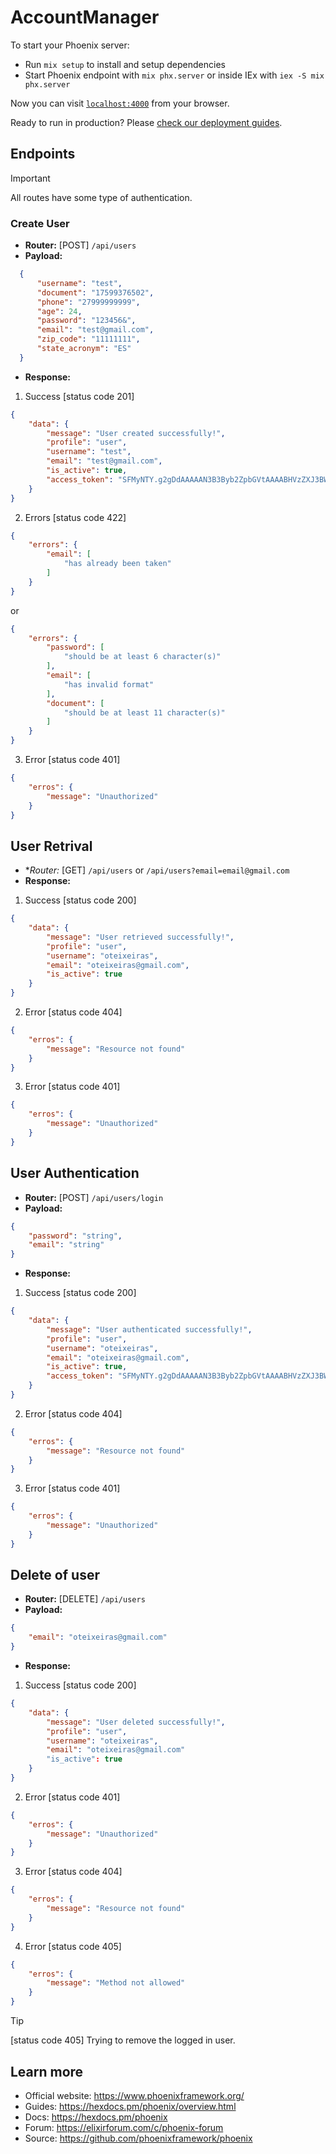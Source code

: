 # AccountManager

To start your Phoenix server:

  * Run `mix setup` to install and setup dependencies
  * Start Phoenix endpoint with `mix phx.server` or inside IEx with `iex -S mix phx.server`

Now you can visit [`localhost:4000`](http://localhost:4000) from your browser.

Ready to run in production? Please [check our deployment guides](https://hexdocs.pm/phoenix/deployment.html).

## Endpoints
>[!IMPORTANT]
>
> All routes have some type of authentication.

### Create User

- **Router:** [POST] `/api/users`
- **Payload:**
```json
  {
      "username": "test",
      "document": "17599376502",
      "phone": "27999999999",
      "age": 24,
      "password": "123456&",
      "email": "test@gmail.com",
      "zip_code": "11111111",
      "state_acronym": "ES"
  }
```
- **Response:**
1. Success [status code 201]
```json
{
    "data": {
        "message": "User created successfully!",
        "profile": "user",
        "username": "test",
        "email": "test@gmail.com",
        "is_active": true,
        "access_token": "SFMyNTY.g2gDdAAAAAN3B3Byb2ZpbGVtAAAABHVzZXJ3BWVtYWlsbQAAAA50ZXN0QGdtYWlsLmNvbXcJaXNfYWN0aXZldwR0cnVlbgYAwW5is48BYgABUYA.8bBr2GsjK7SCz0SgNUsELDaIR3pPQMYPhMDkg9aSWzQ"
    }
}
```
2. Errors [status code 422]
```json
{
    "errors": {
        "email": [
            "has already been taken"
        ]
    }
}
```
or
```json
{
    "errors": {
        "password": [
            "should be at least 6 character(s)"
        ],
        "email": [
            "has invalid format"
        ],
        "document": [
            "should be at least 11 character(s)"
        ]
    }
}
```
3. Error [status code 401]
```json
{
    "erros": {
        "message": "Unauthorized"
    }
}
```

## User Retrival
- **Router:* [GET] `/api/users` or `/api/users?email=email@gmail.com`
- **Response:**
1. Success [status code 200]
```json
{
    "data": {
        "message": "User retrieved successfully!",
        "profile": "user",
        "username": "oteixeiras",
        "email": "oteixeiras@gmail.com",
        "is_active": true
    }
}
```
2. Error [status code 404]
```json
{
    "erros": {
        "message": "Resource not found"
    }
}
```
3. Error [status code 401]
```json
{
    "erros": {
        "message": "Unauthorized"
    }
}
```

## User Authentication
- **Router:** [POST] `/api/users/login`
- **Payload:**
```json
{
    "password": "string",
    "email": "string"
}
```
- **Response:**
1. Success [status code 200]
```json
{
    "data": {
        "message": "User authenticated successfully!",
        "profile": "user",
        "username": "oteixeiras",
        "email": "oteixeiras@gmail.com",
        "is_active": true,
        "access_token": "SFMyNTY.g2gDdAAAAAN3B3Byb2ZpbGVtAAAABHVzZXJ3BWVtYWlsbQAAABRvdGVpeGVpcmFzQGdtYWlsLmNvbXcJaXNfYWN0aXZldwR0cnVlbgYAqlVVs48BYgABUYA.APDpM7TDxFvo47JKD7W0IoOFh3TGxB6xxvpNqlPGdDE"
    }
}
```
2. Error [status code 404]
```json
{
    "erros": {
        "message": "Resource not found"
    }
}
```

3. Error [status code 401]
```json
{
    "erros": {
        "message": "Unauthorized"
    }
}
```

## Delete of user
- **Router:** [DELETE] `/api/users`
- **Payload:**
```json
{
    "email": "oteixeiras@gmail.com"
}
```
- **Response:**
1. Success [status code 200]
```json
{
    "data": {
        "message": "User deleted successfully!",
        "profile": "user",
        "username": "oteixeiras",
        "email": "oteixeiras@gmail.com"
        "is_active": true
    }
}
```
2. Error [status code 401]
```json
{
    "erros": {
        "message": "Unauthorized"
    }
}
```

3. Error [status code 404]
```json
{
    "erros": {
        "message": "Resource not found"
    }
}
```

4. Error [status code 405]
```json
{
    "erros": {
        "message": "Method not allowed"
    }
}
```
>[!TIP]
> [status code 405]
> Trying to remove the logged in user.

## Learn more

  * Official website: https://www.phoenixframework.org/
  * Guides: https://hexdocs.pm/phoenix/overview.html
  * Docs: https://hexdocs.pm/phoenix
  * Forum: https://elixirforum.com/c/phoenix-forum
  * Source: https://github.com/phoenixframework/phoenix
